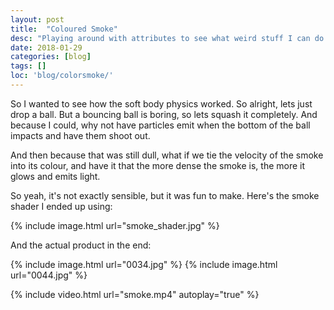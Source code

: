 ```yaml
---
layout: post
title:  "Coloured Smoke"
desc: "Playing around with attributes to see what weird stuff I can do!"
date: 2018-01-29
categories: [blog]
tags: []
loc: 'blog/colorsmoke/'
---
```


So I wanted to see how the soft body physics worked. So alright, lets just drop a ball. 
But a bouncing ball is boring, so lets squash it completely. And because I could, why not
have particles emit when the bottom of the ball impacts and have them shoot out.

And then because that was still dull, what if we tie the velocity of the smoke into its colour,
and have it that the more dense the smoke is, the more it glows and emits light.

So yeah, it's not exactly sensible, but it was fun to make. Here's the smoke shader I ended up using:

{% include image.html url="smoke_shader.jpg"  %}

And the actual product in the end:

{% include image.html url="0034.jpg"  %}
{% include image.html url="0044.jpg"  %}

{% include video.html url="smoke.mp4" autoplay="true" %}

